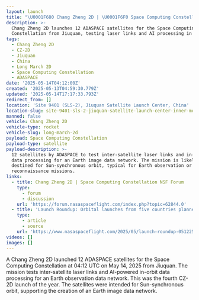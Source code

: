 ```yaml
---
layout: launch
title: "\U0001F680 Chang Zheng 2D | \U0001F6F0 Space Computing Constellation"
description: >-
  Chang Zheng 2D launches 12 ADASPACE satellites for the Space Computing
  Constellation from Jiuquan, testing laser links and AI processing in orbit.
tags:
  - Chang Zheng 2D
  - CZ-2D
  - Jiuquan
  - China
  - Long March 2D
  - Space Computing Constellation
  - ADASPACE
date: '2025-05-14T04:12:00Z'
created: '2025-05-13T04:59:30.779Z'
updated: '2025-05-14T17:17:33.793Z'
redirect_from: []
location: 'Site 9401 (SLS-2), Jiuquan Satellite Launch Center, China'
location-slug: site-9401-sls-2-jiuquan-satellite-launch-center-inner-mongolia-china
manned: false
vehicle: Chang Zheng 2D
vehicle-type: rocket
vehicle-slug: long-march-2d
payload: Space Computing Constellation
payload-type: satellite
payload-description: >-
  12 satellites by ADASPACE to test inter-satellite laser links and in-orbit AI
  data processing for an Earth image data network. The mission is likely
  destined for Sun-synchronous orbit, typical for Earth observation or
  reconnaissance missions.
links:
  - title: Chang Zheng 2D | Space Computing Constellation NSF Forum
    type:
      - forum
      - discussion
    url: 'https://forum.nasaspaceflight.com/index.php?topic=62844.0'
  - title: 'Launch Roundup: Orbital launches from five countries planned'
    type:
      - article
      - source
    url: 'https://www.nasaspaceflight.com/2025/05/launch-roundup-051225/'
videos: []
images: []
---
```

A Chang Zheng 2D launched 12 ADASPACE satellites for the Space Computing Constellation at 04:12 UTC on May 14, 2025 from Jiuquan. The mission tests inter-satellite laser links and AI-powered in-orbit data processing for an Earth observation data network. This was the fourth CZ-2D launch of the year. The satellites were intended for Sun-synchronous orbit, supporting the creation of an Earth image data network.
